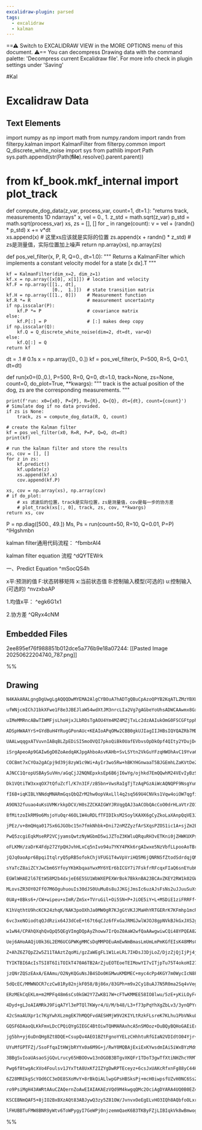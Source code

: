 ```yaml
---
excalidraw-plugin: parsed
tags:
  - excalidraw
  - kalman
---
```

==⚠  Switch to EXCALIDRAW VIEW in the MORE OPTIONS menu of this document. ⚠== You can decompress Drawing data with the command palette: 'Decompress current Excalidraw file'. For more info check in plugin settings under 'Saving'

#Kal

# Excalidraw Data

## Text Elements
import numpy as np
import math
from numpy.random import randn
from filterpy.kalman import KalmanFilter
from filterpy.common import Q_discrete_white_noise
import sys 
from pathlib import Path 
sys.path.append(str(Path(__file__).resolve().parent.parent))
# from kf_book.mkf_internal import plot_track

def compute_dog_data(z_var, process_var, count=1, dt=1.):
    "returns track, measurements 1D ndarrays"
    x, vel = 0., 1.
    z_std = math.sqrt(z_var) 
    p_std = math.sqrt(process_var)
    xs, zs = [], []
    for _ in range(count):
        v = vel + (randn() * p_std)
        x += v*dt        
        xs.append(x) # 这里xs应该就是实际的位置
        zs.append(x + randn() * z_std) # zs是测量值，实际位置加上噪声
    return np.array(xs), np.array(zs)

def pos_vel_filter(x, P, R, Q=0., dt=1.0):
    """ Returns a KalmanFilter which implements a
    constant velocity model for a state [x dx].T
    """
    
    kf = KalmanFilter(dim_x=2, dim_z=1)
    kf.x = np.array([x[0], x[1]]) # location and velocity
    kf.F = np.array([[1., dt],
                     [0.,  1.]])  # state transition matrix
    kf.H = np.array([[1., 0]])    # Measurement function
    kf.R *= R                     # measurement uncertainty
    if np.isscalar(P):
        kf.P *= P                 # covariance matrix 
    else:
        kf.P[:] = P               # [:] makes deep copy
    if np.isscalar(Q):
        kf.Q = Q_discrete_white_noise(dim=2, dt=dt, var=Q)
    else:
        kf.Q[:] = Q
    return kf

dt = .1 # 0.1s
x = np.array([0., 0.]) 
kf = pos_vel_filter(x, P=500, R=5, Q=0.1, dt=dt)


def run(x0=(0.,0.), P=500, R=0, Q=0, dt=1.0, 
        track=None, zs=None,
        count=0, do_plot=True, **kwargs):
    """
    track is the actual position of the dog, zs are the 
    corresponding measurements. 
    """

    print(f'run: x0={x0}, P={P}, R={R}, Q={Q}, dt={dt}, count={count}')
    # Simulate dog if no data provided. 
    if zs is None:
        track, zs = compute_dog_data(R, Q, count)

    # create the Kalman filter
    kf = pos_vel_filter(x0, R=R, P=P, Q=Q, dt=dt)  
    print(kf)

    # run the kalman filter and store the results
    xs, cov = [], []
    for z in zs:
        kf.predict()
        kf.update(z)
        xs.append(kf.x)
        cov.append(kf.P)

    xs, cov = np.array(xs), np.array(cov)
    # if do_plot:
        # xs 滤波后的位置，track是实际位置，zs是测量值，cov是每一步的协方差
        # plot_track(xs[:, 0], track, zs, cov, **kwargs)
    return xs, cov

P = np.diag([500., 49.])
Ms, Ps = run(count=50, R=10, Q=0.01, P=P) ^lHgshmbn

kalman filter通用代码流程： ^fbmbrAI4

kalman filter equation 流程 ^dQYTEWrk

一、Predict Equation ^mSocQS4h

x平:预测的值
F:状态转移矩阵
x:当前状态值
B:控制输入模型(可选的)
u:控制输入(可选的) ^nvzxbaAP

1.均值x平： ^egk6G1x1

2.协方差 ^QRyx4cNM

## Embedded Files
2ee895ef76f988851b012dce5a776b9e18a07244: [[Pasted Image 20250622204740_787.png]]

%%
## Drawing
```compressed-json
N4KAkARALgngDgUwgLgAQQQDwMYEMA2AlgCYBOuA7hADTgQBuCpAzoQPYB2KqATLZMzYBXUtiRoIACyhQ4zZAHoFAc0JRJQgEYA6bGwC2CgF7N6hbEcK4OCtptbErHALRY8RMpWdx8Q1TdIEfARcZgRmBShcZQUebQBGOIBmGjoghH0EDihmbgBtcDBQMBKIEm4IfAAJZWZJfU0uflLYRAqoLChUkshMbmckgFYAFm0eQebIGH6AdgBOOIA2JJnh

ufWNjcmIChJ1bkXFwe1F8e3JBEJlaW54wdXtJM3nrcLIa2Vg7gAGbeYoUhsADWCAAwmx8GxSBUAMTxBDw+HdUqaXDYIHKQFCDjEcGQ6ESAHWZhwXCBbLIyAAM0I+HwAGVYF8JIIPJSIP9ASCAOp7STcPhvDkA4EIRkwZnoVnlbZY64ccK5NDxbZsUnYNTTZXfX5CzHCOAASWIStQeQAutsqeRMsbuBwhHTtoQcVgKppvnN2VicQrmKaHU6hWEEMR

uIMeMMRncABwTIWMFjsLhoHjxJLbROsTgAOU4Ym4MZ4MZjTxLc2dzAAIukOmG0FSCGFtpphDiAKLBTLZAOO/DbIRwYi4Ou3GaDb6DOaDGPxeIzGMzbZEDhAip5PLxbTUVDfc3m9mQ9Gh7iN/DNoUdTBdCSAXg3ALM7hH0cChUFQDufMFQoXfcAAOhwT4vqQb76COkgAdaBjvkIn7aOQOLQUBr6oAhxAcJBgL6KgNL4B0pBwDA2hAgQYEcKgyEgag

ADSpHWAAYrS+GYdBuH4YRugGPonAUc+KEAIoAPqOMw2CBB0gkUJIagIIJHBsIQYQAZRb7MDAzCoCx2GkuoRCaLxwFvgACuBmkcGpzDaDpkjaLgcCIDiAAUnKOSZ6iOYJgm4bJgkAJTweEEKMI5/mkuSUBWWSWRQL5vkATCOFYagQJUoJrbAto+gpYJLr4RwBAGShPhsFAglEuiAEAcQCBUqgejPkIEnEGwyjCSOuCOUYgn0GSO5wICYj+t1vV1W2

UAALwqqgxATVuvnIABqBLZpEDiSI5moOVQI7pkoQiBk0UafEVbvsOpDkOpf4QIty2YDujD4Kg427tuqBbjdS1df8xBPagYHqNozAAI4gZ1w2kL5ZnLagcCCd9v3/TZwOg/1bCDcw4NxeRt3MDuJi/RaO4Wh9OFQqggkUeRCHKAgjl6NiMULdj0NLfQv0PagADUqCOWhHAhagABUMNw1AxBYyzt1c899CCzNktLST0OYJZdkOcQjmYJDCWAJvxgAz

iSrgApeoAp9GAIw6gD0ZoAedqAKJpgAhboAsvKAHb+SvLSYtn2VkGuYFzqHWOhAvC19Yva6gJjm4A0raAPOJgA8CoAMP8207gAFSoAUHKAFZqgAPGiTa2kORHBwLZ524DAmvML5O55wXF2daXlWurVL4Yw9XlMUwms7kZO4AEo7vx43fK9M2Tdo3zzSTV3jxAqCdwgUDrRpuA0XRHCMXhTCoFJ5iSAZXaHd+JN6OZUTZKgD1o5qf1sNVj1UmTC//

COCBmt7xCYOa2gACpj9d39j8zyW1c9Wi+AyIr3wo5Rw+hBKYHGnwaaT5BJGEmhLZaKVtDe2ehXMkVc8iYDyHuHcuD4j7hDkeEcyZvw4hPkEM+sASaoPor9TBhdi4bi3DuGaloXYK24Xg16b1tDEKWgle+HRNoIVYFAch/1SCEEwHQqk2gqiMPzlgoujlWGvT3OaSGy0EoAFkQjMH2t2N8VJsTYEkZweR2hO5C2erY7hjjdF/UMcY6KqBzFMCiLlG

AJNCC1QropUSBAySuVHn/aGqCjJ2NQNEpxksEp6B6jI6wYg/ojhkd7EmQQwhM24VEvIyBzS/TifEoRZoinpJBBpaqCA4CjUIn4gJ+cgnuFCfxcJ+SFH8V+kJESYkZ6yQ3hJeSilaYQJgewiaM17pknGh07J54EB5IVqg/ihTinPX4lnGe61/613ls9BIqAEr93iMwAC6DfyVzUbwnc/dtFmRSr9Bu3UgjN1XqQNusTxoTl+FPX5Pc+4JCmeNGaWM

Dk1VQtiTW3xxqOX7tQfuZcfl/K7n3IF/zB5bn+VwsRaIgTjTzAqPGzAiWcAQNQPF9NsgYummwQSxUJrv1IEISlQtBZAgoGSWonTloT3Hn/LaFENLqEfmiWeBUG5qHIWwWqYr6XKFJd+QIm0LhQ2Wnoc64QXw4hdMoFxe1AgmMshqxWP9roYT/v1XKjkqQAHJWUcDQJgOFwBXUAF927jWAEZL1ALgCd39b3YA/F/WD2ADNf1NKJrABjR6+1yDyn0i

fI6B+iqKIBLYNNdqMNARmGqsQbQZrM2hw0opVAxLll4q2sq569U4CNVks1Vqw4oiOW7qgfiO4Y0Qr/okwI6aFVALIjhFupB5EvLYI3d5bFW6uvRZ2oy40O5dvmaC8FitrUyOyI5FKfboYJSdWqx+JFgHWDHZ8ihP1/hQkfgqwIRi8IXL/irHtbA2bPUJmac0JMb6kFDpTMtKzJaoP6qGcwUAQp4tQYONttMjBJpZird26s90KK1tSj9qHPboe0EZ

A9ON32fuuao4uKsUVMKrkkpDCV/H0sZZCKAIGWYJRVqgQAJ3aACObQAcCoO0drHLaVtrZO1jmHKOccknm0APPWgAAOUAKbWttADyyoATtNAB3unihKTKyrkHRCXQp9zLT4vRKS4jO5Bacu5aQXlOzZ451QG+0a9Ba7RIwfnRw0R1F/NemsARWM9G41iRpZ6Tq6ZjV+f8zuk1/m937t8Kay6CPekoO/ToFQVIwU/N+DSedlJ8SoojLSmWOJoSQvlt

8fMitzoIkRM9o6MsjoYuOqr46OL1W4uRDLfTFIDIksM2SoylKAXK6gCyZkoLaXAnpQqVE3JbwAhZSKAM1a4ZcnNjyHyfL+UfUFWmoUorZEiuFWK8VErQWyulIEmVsq5SYPlR6GXtNbUhbVBtTbhItTau2rqyS+oDUVODd9DNJqgrmixq62cNq1sNUY41u9jqnTIxcy1yt7pBF+oi/hJMg4/WeojQGIMoM/bJJDEmsN4Z4/AgTlG/2hrJKQ45/GX6

jPEz/v+8mQHqa017Sx6GJGObc15n7fmkNhbk+Dni72nMZZyzfArSXqsPZOS1ic1A+sjZm2E/xvFbsVvK59nzAOodRbi1V+JmO8cROOxThnWzeyqNqIo+XFRzDq59uqvXadbz8AfLAXdWJXdMUD1msPPl5qJ5T12Tneei9z3L3HevaS2At5AR3j2Pef8D732PqfDUsAL5X1JgBu+URRE4Omq/D+X8BV/0nYApeoDW4QKgZMuBkDEHxCQ6gq5DuWG4

PwQ5zcgiEqkMseRP2VCjyamsQwtzNyWGbmD5wiJZToZ3KWluQRquRH3vETKni0jZHWKUXPsj6jF+Gcec4gxRqDrHzMRwCxyZrG2MFvY1f3CEq7Vh3ft8niQK4A+JNLXKtIhJfIEa84oIKLRJv6xIf7OJJJkhOBpKH5ZJ/w5LVor5LQFKVLPSlJlIJQbJVLhDTQIB1INK+J/z0aBL+htJfIdKQHYHdK9LCQ9biRDLSQjIKRhDgJPit6DwzInxzILL

oFLKMH/zaDrK4Fdp272YpQHJvhHLxCq5nIvo94u7YKY4PKk6rgAIwxe5NzVbfLLpooAoTBrpnIboxS1xVRQqhaurwqIrIreqmFRYxZ0rYrDw7g1q6aEpVqkrkokpYbA5YoMpMrjQspsrmaWY8qlzg4WokzCoVoKoSpCBSrTr77kRyonqKrKpRQ5H7xQiPq6qOAcAGrf5uI9jFrV4/xWrQw2q7oOpOoupuqereq+r+pRaBrBo+phqgqRpQDRrhZxp

jQJq0aoApr6BpqiItqlryQ5pRB5ofokChjVFUG1T4wVpVriHQ5M6jQNRNSfZtodSdrdqjQMyEblIDJDrqqNbkTVZ176Ezo+5GELoApLorpApnECExRbr1E7pQb7q1yHrQrkQKp1YXrVbXqjZQB3o5GPqOg5AkyOZJIEws6/ps5kxGBAYmDiFgaBCOAWLQZYESFwYPydRIbKyK5obd6UmarYZ64axRKXEOaBaomn6u5O6kau40Ykx0a1TNSMYlTiF

sYaTcZ8aiZCYJwCbm6SYfoyYKbKbqaaYwxMY6YEr6bICGY7i7FskfrRFcqxFIaQ6snEYubKLaAebKBeY6g+ZzB+YAQBbtzBaglhbA4TjorxDuFxYJYrq+Tsg3zZAppGDiBvSLBWicBQD0S4D6C0haioAZiXidAACCRAygKY6AwQVIXQmYXi5gBAqZVwGZ0Aao7IB83iCopAdoaAgY/YQoUIVwLoBAqW14FQD4GWH4hE2Wv4eWhk6S6gRWnZREpW2

EGWlWHAE2l67EtWS8M2b4dxjeE6E5SU1WbWXEPEXWrBok7BkknBA23BCAvZKEY2RW1k02GWc2Zki21kOGTka24EG23knk22gU+AwU+24UR20UJ2HACUk5F2bAGUWUqUt2OcBUj2apz2VqHu+xjahxra7UYMv2Sx6MgO5xtKU0nhYeK0kOoqvhO0ricO6eCOOISOgqqOk+GOr070f8OOCMVOyMROmMJa4uuO/ZSMhOjkqMqF9OyJgWex36rO0M7OF

MLovsZR3OY02FfO7M6OguhuouIs30dJS0UuMu8s8uJJKGjJmsIc6uzAJsFsNs2uJJuuSuXsBuwuRuOOIcspluScacmcf8JpveJclGGhaiJg7uUKryhh46xhgeFhweQ8I88REe08dmG0C8C5CeG8ye28v+88hRh81gb4ue583Ehe7OJe6a5eL8b8n8teCRtef8zy9ecei5vBkC0CsCzeHeXeGGFpZ+OCeCRmhCw+qAo+5CE+6VtCpVCis+3J2CF+0

0UAy+8Bks6+/CW+wipeu+xImR/ZmSx+TVruGil+Oi5SN+P+JiOE5iY+L+MSDiE1ziFRRFf+j+XigB2QlB0M1BLStBYBYSeJ0BMS+Bq+iSH6SBqSj8qBJaGBL1+GRBeB8BhBlSYE1SpB5BegjS6xIBj1+A7S0lUBkhLB/SO5/WckB5VV/B0yUAsypA8ySGANMG3SwNMhzlUe5E8h0FihqAxypyCQahq1mhmifmTyehvls6/l/uJhOo6K5hsWIKo1Y

K1hVqthtU9hcKCK24zhqK/NAK3poOXhJa0MW0gR7KJgGtVKJJMaHhYRTGERrK7KFmhp1mcRNR5Fy0SRoq6qqR6REisq8q6qLaeRqqCqhR2qJInApR5RhFiVax0MAqlqZOAJdqjq2ILRPqbRPyHR6K3RQKoa4asaUaQOtKIxDMYxfJExqaiNMxLUcx2axxSxBaqxJa9GmxGk2xPhBKdasF72LaX2JxPcadYt2d1xoiw6s5Dx/VU6zxvu86kW40Hxq

6vc3xeNOiodtqQJdRzix64J3dCeE+t67t6qCJz6fFxGaJRMGJwlWJOJ8gpNVkBJkGxJXS2gZJHQFJCut5TJGGKlTmt9eGBGwJRGTmLNjupczu8+YW9A4x9GgpTKIprJnGvG/GgmvhwmomdlUmcmimqmGmJJWmkFvhmp2pxm20ZaZmHKZtNmlNkVppTm5pc+VpNpmOvm2ijpgWRkLpoWetHpAKXpQe8W3qSW2wuAjUbA08rAIZ3AAIURQoK4CAVQl

w1wN4/CPAhQXqhQxQpQ5QEgVImgDQpAyZhoww7IrQoZ0AaW2wfQaAAwgwiwCQi48YPQEA8ZzgMYwwcQPAKwpjpQuwM0/IaAwwnoYws4ZwQoFwVwNwaASQSQJw7DZRkouoZjnIooeIUIsIiICISALYBK+o2IuIEIUThI4iYU0UAZtIDITIWj0oYYfwIoPIfIAohTXIYouTFQ+T3owg8oiotwqo6omotw/NeoWIRoJo+QloQo1oMZCA1ZMEQYZjLo1

Uej6AHoAAQjU0k36L2EM6UCGPWKgMMCsDqMMPOEuAmEwNmBmasLmUmLmPmKGfEIsK48MMsCc5s8M9WLWCeA2E2JSkKK2Ek52IlfaH2AOEOA/Es/OBOFODOJ6DMKc8uC6GuDWR84I2jCCEs2eBeGY1eOIxABCfceOoAFgJgAFK6ADHcoAIAegAgraADQXoAFj/yWFALZiLyLU5TAGLOLBLxLEZQZhAvDqYMY9LUZMZcZ3AiZ8LKZaZxZWZOZWzIE+

Z+AhZ6Z7QpZ2w5Z11TAAztZqoMi/gzZaWEgFL1W1LeLRL7IHDsJ3DjLoZ/DjzZjQjIjPj4jW4kjJQ0jJQsjkA8j6AmAAAakCIaMwPSDGJIPSGwAADJVhAidyYAcD8QAAac4OYGj8AWjgQFiHwXwuj/Q6zRjPAcwQL8Qcw3wwwKbcwpY2wFji4/cALQwMw8Q1jcYLLQojj+waAC4MY2g9wxbxYdbJb4ZXjojvjYZC4tbRbJbjbxYVzpQMboZoTCzR

TYIKTBI6AcIsTSI8T6IiTOIkT470A6TB2ArZjuEOTEoeTEIMowYI7vITjpTu75T4okoHI27BTQocokgszDT9ZTTsALTQ7kAiTHTpohMPTNo/TSzcrQoIzboEgHooI0zvo9TaANrkAmjnLbwVrCzZBPzEYybGbSQUY+zOztwhjqHyYxKBYaAIw3wPARwcwKwlYNYwQo49zSyLYbYxArzJq7z8zkAl9dzb044k404RYKw44ILq49HdZRrULzHsLCAU

jzQNrZQSzEAxA/EAAmu/O2NyKQGuNsJB4SDo0KGMwuKMDMEC+myc4cPp4KGY7m0WycIcN8F2w24sFm9sBW848s/448Cs1xy26a5ywE822YwOz8GUxE2O9E1O3E08wkz6Mk/iO0Mu+FFk3SCe1u2yD58Uwe6mPFxU5u1U+e9M3U/6Le2Y2qGiM09qE+xAC+8aG+902u5+7KxC8M66GMxAB6FWMB+hKB4M3x7B8xzwEW4sHOER/Y5AFmMmLcHGJh4c

5dQcEC/MMWNOCR7czCw81Ry82njkF058/Bj86x/83GPh+m9x2Cy18uAJ7N5R0ma2Sq4vVeggEDGkWPqgASyS2SxUKqwnhd1d+Qrd6y8GaGcWKy9GbGfgPGVyy0Dy0WRUPy+yImJIu4KK8WbCXAGWZGdK1Wd+1V6UA2Yq/gPd6d3HpSwBs92QjxG90KNq1w+EHq3w8bdx8I622a2MCJzI7+xJ/oJ69gPxPSMMPyMpxG+0Gp2YxpzGEYzMJ6DGOsKs

ERzMEkCqEKLm+m2MPFq48m6sCs0kGW2Y7ZwKB17W+cFTwKMMEE58IO8lwu/5zE+yKiLOyF4b2k8SBkxSFaNkzF2l3F0e6KPu5W7wMl/byyOl7KLU9e81xLzl/e/GV6YV8V502gO++V305Vwx2UDV+6N8O2I1ze+CzH4sy04MFOKm4uP76UP15wLcCh4Kzs9h8c5ODwN8KWKsAD7azc2R4J3N089R7R4dLxyt982OH83MIR72zr4I6C635C8eId3C

4Dyd+gLJoAIAMRkJ9FiqA7Yl3ePTQl7KWyr4/U/M/b48/L3+f73pPqYhXgZbLv3/3ynQPYrEgoP+zEPBZvL4rsPkr8PLoMrSPMfqPTZ6Pq/EAk/0/EGs/W/i/WrThrqyZZiIBGRrJ/iazEa3AaelrUTvTwqBVh+IOYfABQDwAABxQYMwEwDDBuQjQJIHohjCdwM+4bNoBICfDRBAuPPbgNpxmDaBSwTwKcEL0Q5Ecc2swZYNoDF5FhBg8QRcF33Y

42cSmaAUXpr1c7KgYwhXLzmgEK7hMQQFvdAESHMjW9V2KIYLtRzkFLsreK7KLhu1PbVNkuLvOzoZ2HbHtKmnvR3mYyvbJ83ojTPLg+wK7bBQ+pXK0BVxf6tdbWcfADt8HohJ9muP7MJnB3DA8DhgSHbTsNwzJ3Ac+fXbZlhyOaPtrG04P5tNzr7D9DWKIJvotzmZuCIATHNbp30ODl9kOvfcATxxT5ZCjw0LU8A3zCal4hApoCAOrH1RRcv2FQHg

GQSF6DAaoQLKkFmxLDcCPQiQYgGIEGC4BtOiwTQHMARAxhcA5nSMOoz+DuBQyBQHoGAEiErC3gZXUoGJFLKlDae1reARIA4D0AjAmAVEMmSMgkCtGCLdkGMzTZGN/GDArNsLzWCsD9GawfNuIMLb1s4wSbAQYl14AEc6BznMxt4ygHKhy+uvEJgbz84SBJ2xvGdhiHN7Qj5BEXTJrb2i6mCpQXvJ3gl1d5GCBAI7D3piPMGlBLBfvGwXniD6tMzG

jg5bh+yj6uDnQHg8Zt8DQE+CsupQv4AEO1BZtFgnoYYELzCHhhtuRfGIaN2VDIdtO04Yjr+1r6DIUh83DsBkIH5mMchHfNjvkKSD4c+2kAFcLtz8GlByh9fI7tyzH4QBMAgAZz1kAgAEIzw4tsaOABHojIBAAbU6ABAA0AA28YAG/PQAJfugAVjTLkyAQAMr6gAWSVXR9ojgBM2QCABy40ABsSoAGT4wAKaKgAQitAA0eqORAA98qABIBNthYwhA

UYuMfGPTFZj/SsoFfqaItHWjbRYYx0a6M9G+j/RwY0MQBAjExiExKYwsdmIAi5iWxBYzMdmIDKRkPuAoA/pGR+4cs/Gp/a8FDxB41RlBUQoVpD1v6EgJWQoKVk/0R7KiUeCrd/hj3taWibRdoh0c6PdHei/RHATAIGJDEuiwxzY/MW2N7E5i8xCY9scWMJ5ACSeIAg1hT0gFttzWuwooPsPQAIBlAQIRYGgPiCYB4gFwrnq2TjZVs02tbYIfyNOB

3BBgSvIoaUAsaoSjGQvLrucy65HBOOvw13nOGOB3BTgvXKQFr1TDoT3gwTfXtiNHZhcYRMTadkFzN5qCkRGgxQVoLRE6DYuO7aoeUwMGHtBJooQkWe2JGQBSR7I6wXe1sGUiQ+7TErrSMj62gGRv7JkXV2+BVA2RmQzkcxznBK8BeXfecIKOVCLBtRDAaISNxw7LNbGSQcvmsEsmKRSOcoyocaLSELc3mHIoUKqOVDrcu+yEosJZN1EbidRB3dyS

Pwg6f8twgAcXVo4Foulsv1JYxTtA8UxKf2IZYgDwRPTEceyz+6csJxUAKcRfxnFg88yC44HkuPv4rjH+lZaPlkLf73YdxEAOKQlPNFJTPOb4nhvq3J598FQ346nhazAAwcxOdrCAPxE7gwBsB2AHMHoigmqcYJ6nagUL20BrAeBIwZYIRznAvDUABjLTmmxLDIcZwpzJNhRNV5oBSwa0uxiINBG8AaJEASQbuChFMSJ2LEygSoPYlJN1BCgkkDxJ

6Z28MREkgScYOd6CC3eDE8SXoMvY+8rBkQiALlwpGPsHBSksPj+mcH0iwpsfUZvH0NC6SsZafIQXz3Oaaii2ZksMvDLz4cAS+BfBDp6D4FJC3JFHKKXV3SHeS9uvkr5uRxY55DTgcwKMIV1Ck+T+OQ/SKakOimmi4gCDO7p/ylnqZMpUAQcfv2+75ST+x3YqYuMzJlSr+wrEqfIOXFmNVx9U9STly3HNTZZ2gaWew26l79QB4syoBAKokSMpG4AM

ro9PsiMgH43AWRtAAuCZAQernZoAwEIAIAKAEzVQd9M4kwgqQMc2OciAgDYARA4UQ0B0EZ4jt1BsI2JvHMTnapsgKcjIOHK+nztOJv0pQdnKTnRR85+gFeHxId4gyE5FcvOanMZBCTwZRghubnKgBVyW5YkoGdDM2GNyu5qczuLDLJGFAO5yc1OQAHlA+yM8eTnMnkZB6IeU4/oVPnmDyq5y8rKZ9yHYTzK5qcslnrMqDaz15nc7uVEBAjJlzobA

KSCEBNmQAF5+8jIO2BxBXzAQt83ABJywQ3zy5Z81OW/JvnvxOeEgELvHO3IQh8AQbfoOLxrYrMFgtjScECxWb2MOQWwukNJ1uCRga2vIw4DMCTYOSHJs4IOUYEAr6BvZCYAgGyh+DaBpwf4veU3IyAjyZmzXVaNR3jmYgSASs3gLvI4XEBGQdScMEHN4V6JL4CAF+bgE0DBB5R483hXILE4TMIQEnazKiEchpglwvAUyRovUX5sXxZjaeMoDTSLt

lFHUBBTuFMW8BNR9yWtv6ToWPygyI7GeWPj0njzemmQaeK6B3TKByFZjLIBIqkVk8wBmwogLDzQCfihQ+Uf2aEr6k5dGoQjAJcJ1gHjy7AAAKwQAWJXW+UOACIuqjiLJFRokfo9KfyMB34gFfAN4paDAKpQ6QJ/DvxXG1DYS+gIBaQI5kiyKhzM+2RNnpDVKx8Ys5cKEGKlFKEAJSiELxxdkjT+AEAbyKaGAAeoQAHqIAA==
```
%%